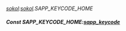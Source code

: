 _[sokol](../../modules/sokol/sokol-module.md):[sokol](../../modules/sokol/sokol-module.md).SAPP\_KEYCODE\_HOME_
##### Const SAPP\_KEYCODE\_HOME:[sapp_keycode](../../modules/sokol/sokol-sapp_keycode.md)
